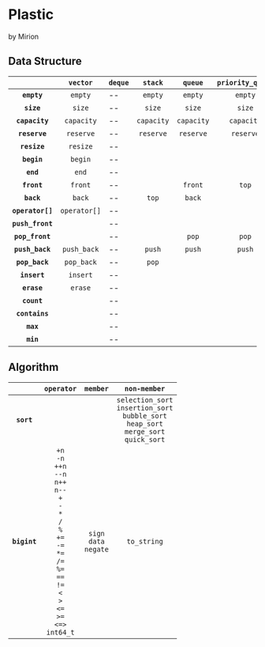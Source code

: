 # Plastic

by Mirion

## Data Structure

| | **`vector`** | **`deque`** | **`stack`** | **`queue`** | **`priority_queue`** | **`forward_list`** | **`list`** | **`binary_search_tree`** | **`red_black_tree`** | **`avl_tree`** | |
| :--: | :--: | -- | :--: | :--: | :--: | :--: | :--: | :--: | :--: | :--: | :--: |
| **`empty`** | `empty` | -- | `empty` | `empty` | `empty` | `empty` | `empty` | `empty` | `empty` | `empty` | **`empty`** |
| **`size`** | `size` | -- | `size` | `size` | `size` | | `size` | `size` | `size` | `size` | **`size`** |
| **`capacity`** | `capacity` | -- | `capacity` | `capacity` | `capacity` | | | | | | **`capacity`** |
| **`reserve`** | `reserve` | -- | `reserve` | `reserve` | `reserve` | | | | | | **`reserve`** |
| **`resize`** | `resize` | -- | | | | `resize` | `resize` | | | | **`resize`** |
| **`begin`** | `begin` | -- | | | | `begin` | `begin` | | | | **`begin`** |
| **`end`** | `end` | -- | | | | `end` | `end` | | | | **`end`** |
| **`front`** | `front` | -- | | `front` | `top` | `front` | `front` | | | | **`front`** |
| **`back`** | `back` | -- | `top` | `back` | | | `back` | | | | **`back`** |
| **`operator[]`** | `operator[]` | -- | | | | | | | | | **`operator[]`** |
| **`push_front`** | | -- | | | | `push_front` | `push_front` | | | | **`push_front`** |
| **`pop_front`** | | -- | | `pop` | `pop` | `pop_front` | `pop_front` | | | | **`pop_front`** |
| **`push_back`** | `push_back` | -- | `push` | `push` | `push` | | `push_back` | | | | **`push_back`** |
| **`pop_back`** | `pop_back` | -- | `pop` | | | | `pop_back` | | | | **`pop_back`** |
| **`insert`** | `insert` | -- | | | | `insert_after` | `insert` | `insert` | `insert` | `insert` | **`insert`** |
| **`erase`** | `erase` | -- | | | | `erase_after` | `erase` | `erase` | `erase` | `erase` | **`erase`** |
| **`count`** | | -- | | | | | | `count` | `count` | `count` | **`count`** |
| **`contains`** | | -- | | | | | | `contains` | `contains` | `contains` | **`contains`** |
| **`max`** | | -- | | | | | | `max` | `max` | `max` | **`max`** |
| **`min`** | | -- | | | | | | `min` | `min` | `min` | **`min`** |

## Algorithm

| | `operator` | `member` | `non-member` |
| :--: | :--: | :--: | :--: |
| **`sort`** | | |`selection_sort`<br>`insertion_sort`<br>`bubble_sort`<br>`heap_sort`<br>`merge_sort`<br>`quick_sort` |
| **`bigint`** | `+n`<br>`-n`<br>`++n`<br>`--n`<br>`n++`<br>`n--`<br>`+`<br>`-`<br>`*`<br>`/`<br>`%`<br>`+=`<br>`-=`<br>`*=`<br>`/=`<br>`%=`<br>`==`<br>`!=`<br>`<`<br>`>`<br>`<=`<br>`>=`<br>`<=>`<br>`int64_t` | `sign`<br>`data`<br>`negate` | `to_string` |